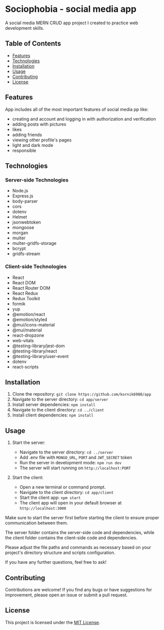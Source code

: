 # Sociophobia - social media app

A social media MERN CRUD app project I created to practice web development skills.

## Table of Contents

- [Features](#features)
- [Technologies](#technologies)
- [Installation](#installation)
- [Usage](#usage)
- [Contributing](#contributing)
- [License](#license)

## Features

App includes all of the most important features of social media pp like:

- creating and account and logging in with authorization and verification
- adding posts with pictures
- likes
- adding friends
- viewing other profile's pages
- light and dark mode
- responsible

## Technologies

### Server-side Technologies

- Node.js
- Express.js
- body-parser
- cors
- dotenv
- Helmet
- jsonwebtoken
- mongoose
- morgan
- multer
- multer-gridfs-storage
- bcrypt
- gridfs-stream

### Client-side Technologies

- React
- React DOM
- React Router DOM
- React Redux
- Redux Toolkit
- formik
- yup
- @emotion/react
- @emotion/styled
- @mui/icons-material
- @mui/material
- react-dropzone
- web-vitals
- @testing-library/jest-dom
- @testing-library/react
- @testing-library/user-event
- dotenv
- react-scripts

## Installation

1.  Clone the repository: `git clone https://github.com/kornik6980/app`
2.  Navigate to the server directory: `cd app/server`
3.  Install server dependencies: `npm install`
4.  Navigate to the client directory: `cd ../client`
5.  Install client dependencies: `npm install`

## Usage

1.  Start the server:

    - Navigate to the server directory: `cd ../server`
    - Add .env file with `MONGO_URL`, `PORT` and `JWT_SECRET` token
    - Run the server in development mode: `npm run dev`
    - The server will start running on `http://localhost:PORT`

2.  Start the client:

    - Open a new terminal or command prompt.
    - Navigate to the client directory: `cd app/client`
    - Start the client app: `npm start`
    - The client app will open in your default browser at `http://localhost:3000`

Make sure to start the server first before starting the client to ensure proper communication between them.

The server folder contains the server-side code and dependencies, while the client folder contains the client-side code and dependencies.

Please adjust the file paths and commands as necessary based on your project's directory structure and scripts configuration.

If you have any further questions, feel free to ask!

## Contributing

Contributions are welcome! If you find any bugs or have suggestions for improvement, please open an issue or submit a pull request.

## License

This project is licensed under the [MIT License](LICENSE).
